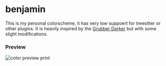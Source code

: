 # benjamin

This is my personal colorscheme, it has very low suppoert for treesitter or other plugins.
It is heavily inspired by the [Grubber Darker](https://github.com/rexim/gruber-darker-theme) but with some slight modifications.

### Preview

![color preview print](https://i.imgur.com/GgDeLNo.png)
